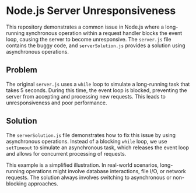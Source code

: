 # Node.js Server Unresponsiveness

This repository demonstrates a common issue in Node.js where a long-running synchronous operation within a request handler blocks the event loop, causing the server to become unresponsive.  The `server.js` file contains the buggy code, and `serverSolution.js` provides a solution using asynchronous operations.

## Problem

The original `server.js` uses a `while` loop to simulate a long-running task that takes 5 seconds.  During this time, the event loop is blocked, preventing the server from accepting and processing new requests.  This leads to unresponsiveness and poor performance.

## Solution

The `serverSolution.js` file demonstrates how to fix this issue by using asynchronous operations. Instead of a blocking `while` loop, we use `setTimeout` to simulate an asynchronous task, which releases the event loop and allows for concurrent processing of requests.

This example is a simplified illustration.  In real-world scenarios, long-running operations might involve database interactions, file I/O, or network requests.  The solution always involves switching to asynchronous or non-blocking approaches.